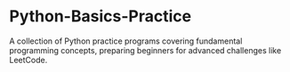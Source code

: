 # Python-Basics-Practice
A collection of Python practice programs covering fundamental programming concepts, preparing beginners for advanced challenges like LeetCode.
